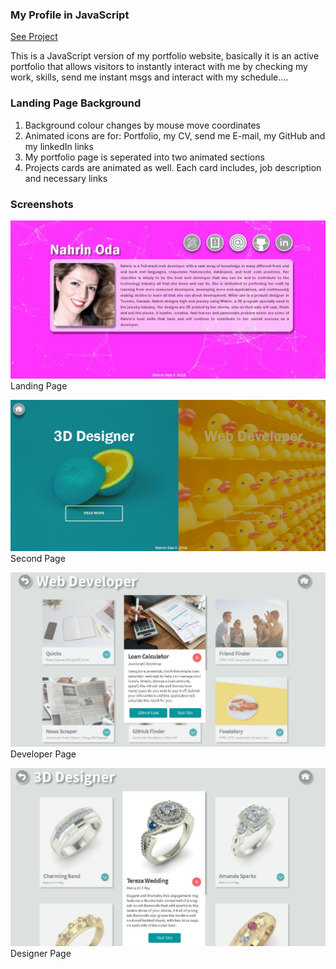 ### My Profile in JavaScript

[See Project](https://nahrinoda.github.io/My-profile-in-Javascript/landingPage.html)

This is a JavaScript version of my portfolio website, basically it is an active portfolio that allows visitors to instantly interact with me by checking my work, skills, send me instant msgs and interact with my schedule....

### Landing Page Background 

1. Background colour changes by mouse move coordinates
2. Animated icons are for: Portfolio, my CV, send me E-mail, my GitHub and my linkedIn links
3. My portfolio page is seperated into two animated sections
4. Projects cards are animated as well. Each card includes, job description and necessary links

### Screenshots
![Landing Page](landingPageImg.jpg)
Landing Page

![Second Page](secondPage.jpg)
Second Page

![Developer Page](developerPage.jpg)
Developer Page

![Designer Page](designerPage.jpg)
Designer Page
